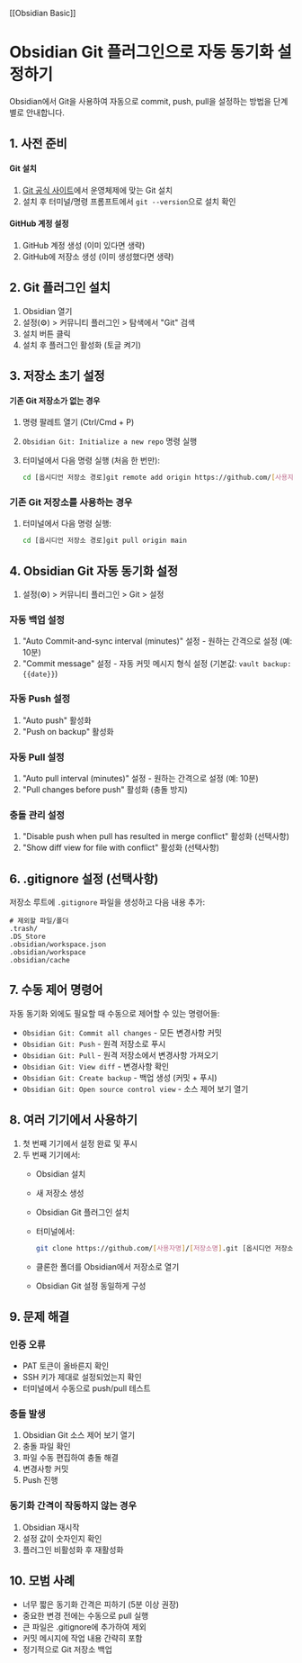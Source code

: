 [[Obsidian Basic]]
# Obsidian Git 플러그인으로 자동 동기화 설정하기

Obsidian에서 Git을 사용하여 자동으로 commit, push, pull을 설정하는 방법을 단계별로 안내합니다.

## 1. 사전 준비

#### Git 설치

1. [Git 공식 사이트](https://git-scm.com/downloads)에서 운영체제에 맞는 Git 설치
2. 설치 후 터미널/명령 프롬프트에서 `git --version`으로 설치 확인

#### GitHub 계정 설정

1. GitHub 계정 생성 (이미 있다면 생략)
2. GitHub에 저장소 생성 (이미 생성했다면 생략)

## 2. Git 플러그인 설치

1. Obsidian 열기
2. 설정(⚙️) > 커뮤니티 플러그인 > 탐색에서 "Git" 검색
3. 설치 버튼 클릭
4. 설치 후 플러그인 활성화 (토글 켜기)

## 3. 저장소 초기 설정

#### 기존 Git 저장소가 없는 경우

1. 명령 팔레트 열기 (Ctrl/Cmd + P)
2. `Obsidian Git: Initialize a new repo` 명령 실행
3. 터미널에서 다음 명령 실행 (처음 한 번만):
    
    ```bash
    cd [옵시디언 저장소 경로]git remote add origin https://github.com/[사용자명]/[저장소명].git
    ```
    

### 기존 Git 저장소를 사용하는 경우

1. 터미널에서 다음 명령 실행:
    
    ```bash
    cd [옵시디언 저장소 경로]git pull origin main
    ```
    
## 4. Obsidian Git 자동 동기화 설정

1. 설정(⚙️) > 커뮤니티 플러그인 > Git > 설정

### 자동 백업 설정

1. "Auto Commit-and-sync interval (minutes)" 설정 - 원하는 간격으로 설정 (예: 10분)
2. "Commit message" 설정 - 자동 커밋 메시지 형식 설정 (기본값: `vault backup: {{date}}`)

### 자동 Push 설정

1. "Auto push" 활성화
2. "Push on backup" 활성화

### 자동 Pull 설정

1. "Auto pull interval (minutes)" 설정 - 원하는 간격으로 설정 (예: 10분)
2. "Pull changes before push" 활성화 (충돌 방지)

### 충돌 관리 설정

1. "Disable push when pull has resulted in merge conflict" 활성화 (선택사항)
2. "Show diff view for file with conflict" 활성화 (선택사항)

## 6. .gitignore 설정 (선택사항)

저장소 루트에 `.gitignore` 파일을 생성하고 다음 내용 추가:

```
# 제외할 파일/폴더
.trash/
.DS_Store
.obsidian/workspace.json
.obsidian/workspace
.obsidian/cache
```

## 7. 수동 제어 명령어

자동 동기화 외에도 필요할 때 수동으로 제어할 수 있는 명령어들:

- `Obsidian Git: Commit all changes` - 모든 변경사항 커밋
- `Obsidian Git: Push` - 원격 저장소로 푸시
- `Obsidian Git: Pull` - 원격 저장소에서 변경사항 가져오기
- `Obsidian Git: View diff` - 변경사항 확인
- `Obsidian Git: Create backup` - 백업 생성 (커밋 + 푸시)
- `Obsidian Git: Open source control view` - 소스 제어 보기 열기

## 8. 여러 기기에서 사용하기

1. 첫 번째 기기에서 설정 완료 및 푸시
2. 두 번째 기기에서:
    - Obsidian 설치
    - 새 저장소 생성
    - Obsidian Git 플러그인 설치
    - 터미널에서:
        
        ```bash
        git clone https://github.com/[사용자명]/[저장소명].git [옵시디언 저장소 경로]
        ```
        
    - 클론한 폴더를 Obsidian에서 저장소로 열기
    - Obsidian Git 설정 동일하게 구성

## 9. 문제 해결

### 인증 오류

- PAT 토큰이 올바른지 확인
- SSH 키가 제대로 설정되었는지 확인
- 터미널에서 수동으로 push/pull 테스트

### 충돌 발생

1. Obsidian Git 소스 제어 보기 열기
2. 충돌 파일 확인
3. 파일 수동 편집하여 충돌 해결
4. 변경사항 커밋
5. Push 진행

### 동기화 간격이 작동하지 않는 경우

1. Obsidian 재시작
2. 설정 값이 숫자인지 확인
3. 플러그인 비활성화 후 재활성화

## 10. 모범 사례

- 너무 짧은 동기화 간격은 피하기 (5분 이상 권장)
- 중요한 변경 전에는 수동으로 pull 실행
- 큰 파일은 .gitignore에 추가하여 제외
- 커밋 메시지에 작업 내용 간략히 포함
- 정기적으로 Git 저장소 백업